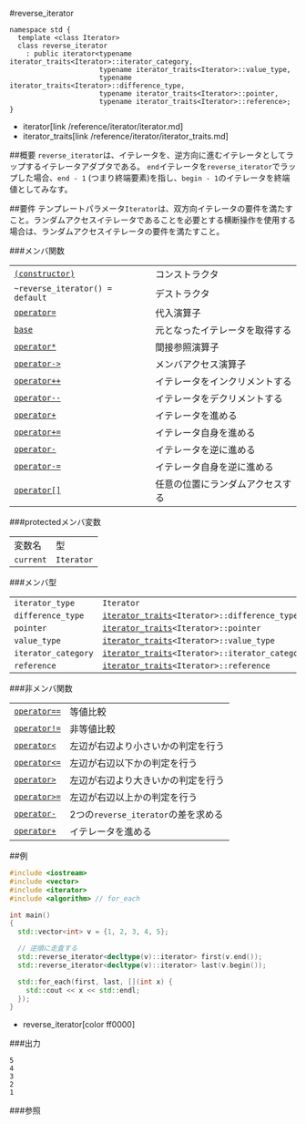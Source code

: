 #reverse_iterator
```
namespace std {
  template <class Iterator>
  class reverse_iterator
    : public iterator<typename iterator_traits<Iterator>::iterator_category,
                      typename iterator_traits<Iterator>::value_type,
                      typename iterator_traits<Iterator>::difference_type,
                      typename iterator_traits<Iterator>::pointer,
                      typename iterator_traits<Iterator>::reference>;
}
```
* iterator[link /reference/iterator/iterator.md]
* iterator_traits[link /reference/iterator/iterator_traits.md]

##概要
`reverse_iterator`は、イテレータを、逆方向に進むイテレータとしてラップするイテレータアダプタである。
`end`イテレータを`reverse_iterator`でラップした場合、`end - 1` (つまり終端要素)を指し、`begin - 1`のイテレータを終端値としてみなす。


##要件
テンプレートパラメータ`Iterator`は、双方向イテレータの要件を満たすこと。ランダムアクセスイテレータであることを必要とする横断操作を使用する場合は、ランダムアクセスイテレータの要件を満たすこと。


###メンバ関数

| | |
|--------------------------------------------------------------------------------------------------------------------------------------|--------------------------------------------------|
| [`(constructor)`](./reverse_iterator/op_constructor.md) | コンストラクタ |
| `~reverse_iterator() = default` | デストラクタ |
| [`operator=`](./reverse_iterator/op_assign.md) | 代入演算子 |
| [`base`](./reverse_iterator/base.md) | 元となったイテレータを取得する |
| [`operator*`](./reverse_iterator/op_deref.md) | 間接参照演算子 |
| [`operator->`](./reverse_iterator/op_arrow.md) | メンバアクセス演算子 |
| [`operator++`](./reverse_iterator/op_increment.md) | イテレータをインクリメントする |
| [`operator--`](./reverse_iterator/op_decrement.md) | イテレータをデクリメントする |
| [`operator+`](./reverse_iterator/op_unary_plus.md) | イテレータを進める |
| [`operator+=`](./reverse_iterator/op_plus_assign.md) | イテレータ自身を進める |
| [`operator-`](./reverse_iterator/op_unary_minus.md) | イテレータを逆に進める |
| [`operator-=`](./reverse_iterator/op_minus_assign.md) | イテレータ自身を逆に進める |
| [`operator[]`](./reverse_iterator/op_at.md) | 任意の位置にランダムアクセスする |


###protectedメンバ変数

| | |
|----------------------|-----------------------|
| 変数名 | 型 |
| `current` | `Iterator` |


###メンバ型

| | |
|-----------------------------------------|---------------------------------------------------------------------------------------------------------------------------------------------------|
| `iterator_type` | `Iterator` |
| `difference_type` | [`iterator_traits`](/reference/iterator/iterator_traits.md)`<Iterator>::difference_type` |
| `pointer` | [`iterator_traits`](/reference/iterator/iterator_traits.md)`<Iterator>::pointer` |
| `value_type` | [`iterator_traits`](/reference/iterator/iterator_traits.md)`<Iterator>::value_type` |
| `iterator_category` | [`iterator_traits`](/reference/iterator/iterator_traits.md)`<Iterator>::iterator_category` |
| `reference` | [`iterator_traits`](/reference/iterator/iterator_traits.md)`<Iterator>::reference` |


###非メンバ関数

| | |
|-----------------------------------------------------------------------------------------------------------------------------------|--------------------------------------------------------|
| [`operator==`](./reverse_iterator/op_equal.md) | 等値比較 |
| [`operator!=`](./reverse_iterator/op_not_equal.md) | 非等値比較 |
| [`operator<`](./reverse_iterator/op_less.md) | 左辺が右辺より小さいかの判定を行う |
| [`operator<=`](./reverse_iterator/op_less_equal.md) | 左辺が右辺以下かの判定を行う |
| [`operator>`](./reverse_iterator/op_greater.md) | 左辺が右辺より大きいかの判定を行う |
| [`operator>=`](./reverse_iterator/op_greater_equal.md) | 左辺が右辺以上かの判定を行う |
| [`operator-`](./reverse_iterator/op_minus.md) | 2つの`reverse_iterator`の差を求める |
| [`operator+`](./reverse_iterator/op_plus.md) | イテレータを進める |


##例
```cpp
#include <iostream>
#include <vector>
#include <iterator>
#include <algorithm> // for_each

int main()
{
  std::vector<int> v = {1, 2, 3, 4, 5};

  // 逆順に走査する
  std::reverse_iterator<decltype(v)::iterator> first(v.end());
  std::reverse_iterator<decltype(v)::iterator> last(v.begin());

  std::for_each(first, last, [](int x) {
    std::cout << x << std::endl;
  });
}
```
* reverse_iterator[color ff0000]

###出力
```
5
4
3
2
1
```

###参照


